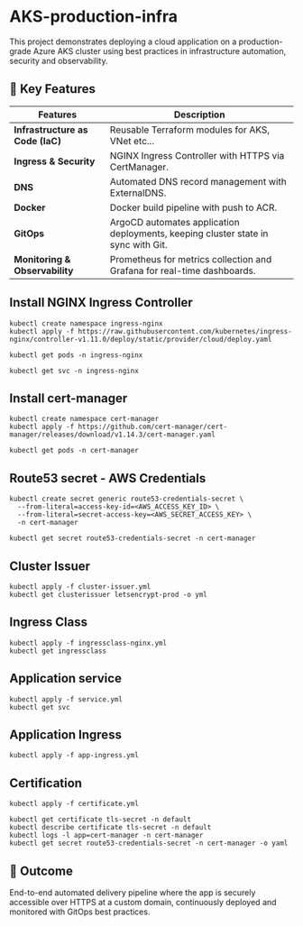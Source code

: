 # AKS-production-infra

This project demonstrates deploying a cloud application on a production-grade Azure AKS cluster using best practices in infrastructure automation, security and observability. 


## 🔧 Key Features

| **Features**                             | **Description**                                                                                  |
|-------------------------------------------|--------------------------------------------------------------------------------------------------|
| **Infrastructure as Code (IaC)** | Reusable Terraform modules for AKS, VNet etc...        |
| **Ingress & Security** | NGINX Ingress Controller with HTTPS via CertManager.                        |
| **DNS**        | Automated DNS record management with ExternalDNS.       |
| **Docker**                              | Docker build pipeline with push to ACR.      |
| **GitOps**                              | ArgoCD automates application deployments, keeping cluster state in sync with Git.     |
| **Monitoring & Observability**          | Prometheus for metrics collection and Grafana for real-time dashboards.     |
                                                    


## Install NGINX Ingress Controller 

```hcl
kubectl create namespace ingress-nginx
kubectl apply -f https://raw.githubusercontent.com/kubernetes/ingress-nginx/controller-v1.11.0/deploy/static/provider/cloud/deploy.yaml

kubectl get pods -n ingress-nginx

kubectl get svc -n ingress-nginx
```

## Install cert-manager 

```hcl
kubectl create namespace cert-manager
kubectl apply -f https://github.com/cert-manager/cert-manager/releases/download/v1.14.3/cert-manager.yaml

kubectl get pods -n cert-manager
```

## Route53 secret - AWS Credentials 

```hcl
kubectl create secret generic route53-credentials-secret \
  --from-literal=access-key-id=<AWS_ACCESS_KEY_ID> \
  --from-literal=secret-access-key=<AWS_SECRET_ACCESS_KEY> \
  -n cert-manager

kubectl get secret route53-credentials-secret -n cert-manager
```

## Cluster Issuer 

```hcl
kubectl apply -f cluster-issuer.yml
kubectl get clusterissuer letsencrypt-prod -o yml
```

## Ingress Class 

```hcl
kubectl apply -f ingressclass-nginx.yml
kubectl get ingressclass
```

## Application service

```hcl
kubectl apply -f service.yml
kubectl get svc
```

## Application Ingress 

```hcl
kubectl apply -f app-ingress.yml
```

## Certification 

```hcl
kubectl apply -f certificate.yml

kubectl get certificate tls-secret -n default
kubectl describe certificate tls-secret -n default
kubectl logs -l app=cert-manager -n cert-manager
kubectl get secret route53-credentials-secret -n cert-manager -o yaml
```





## 🎯 Outcome

End-to-end automated delivery pipeline where the app is securely accessible over HTTPS at a custom domain, continuously deployed and monitored with GitOps best practices.





